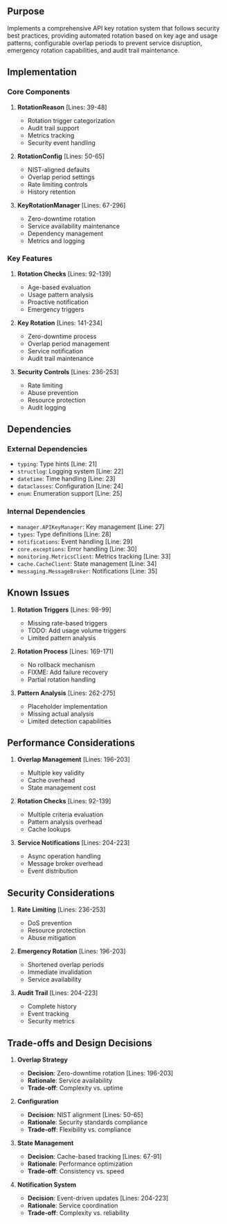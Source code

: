 ## Purpose

Implements a comprehensive API key rotation system that follows security best practices, providing automated rotation based on key age and usage patterns, configurable overlap periods to prevent service disruption, emergency rotation capabilities, and audit trail maintenance.

## Implementation

### Core Components

1. **RotationReason** [Lines: 39-48]

   - Rotation trigger categorization
   - Audit trail support
   - Metrics tracking
   - Security event handling

2. **RotationConfig** [Lines: 50-65]

   - NIST-aligned defaults
   - Overlap period settings
   - Rate limiting controls
   - History retention

3. **KeyRotationManager** [Lines: 67-296]
   - Zero-downtime rotation
   - Service availability maintenance
   - Dependency management
   - Metrics and logging

### Key Features

1. **Rotation Checks** [Lines: 92-139]

   - Age-based evaluation
   - Usage pattern analysis
   - Proactive notification
   - Emergency triggers

2. **Key Rotation** [Lines: 141-234]

   - Zero-downtime process
   - Overlap period management
   - Service notification
   - Audit trail maintenance

3. **Security Controls** [Lines: 236-253]
   - Rate limiting
   - Abuse prevention
   - Resource protection
   - Audit logging

## Dependencies

### External Dependencies

- `typing`: Type hints [Line: 21]
- `structlog`: Logging system [Line: 22]
- `datetime`: Time handling [Line: 23]
- `dataclasses`: Configuration [Line: 24]
- `enum`: Enumeration support [Line: 25]

### Internal Dependencies

- `manager.APIKeyManager`: Key management [Line: 27]
- `types`: Type definitions [Line: 28]
- `notifications`: Event handling [Line: 29]
- `core.exceptions`: Error handling [Line: 30]
- `monitoring.MetricsClient`: Metrics tracking [Line: 33]
- `cache.CacheClient`: State management [Line: 34]
- `messaging.MessageBroker`: Notifications [Line: 35]

## Known Issues

1. **Rotation Triggers** [Lines: 98-99]

   - Missing rate-based triggers
   - TODO: Add usage volume triggers
   - Limited pattern analysis

2. **Rotation Process** [Lines: 169-171]

   - No rollback mechanism
   - FIXME: Add failure recovery
   - Partial rotation handling

3. **Pattern Analysis** [Lines: 262-275]
   - Placeholder implementation
   - Missing actual analysis
   - Limited detection capabilities

## Performance Considerations

1. **Overlap Management** [Lines: 196-203]

   - Multiple key validity
   - Cache overhead
   - State management cost

2. **Rotation Checks** [Lines: 92-139]

   - Multiple criteria evaluation
   - Pattern analysis overhead
   - Cache lookups

3. **Service Notifications** [Lines: 204-223]
   - Async operation handling
   - Message broker overhead
   - Event distribution

## Security Considerations

1. **Rate Limiting** [Lines: 236-253]

   - DoS prevention
   - Resource protection
   - Abuse mitigation

2. **Emergency Rotation** [Lines: 196-203]

   - Shortened overlap periods
   - Immediate invalidation
   - Service availability

3. **Audit Trail** [Lines: 204-223]
   - Complete history
   - Event tracking
   - Security metrics

## Trade-offs and Design Decisions

1. **Overlap Strategy**

   - **Decision**: Zero-downtime rotation [Lines: 196-203]
   - **Rationale**: Service availability
   - **Trade-off**: Complexity vs. uptime

2. **Configuration**

   - **Decision**: NIST alignment [Lines: 50-65]
   - **Rationale**: Security standards compliance
   - **Trade-off**: Flexibility vs. compliance

3. **State Management**

   - **Decision**: Cache-based tracking [Lines: 67-91]
   - **Rationale**: Performance optimization
   - **Trade-off**: Consistency vs. speed

4. **Notification System**
   - **Decision**: Event-driven updates [Lines: 204-223]
   - **Rationale**: Service coordination
   - **Trade-off**: Complexity vs. reliability
